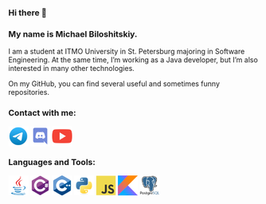 ### Hi there 👋

### My name is Michael Biloshitskiy.

I am a student at ITMO University in St. Petersburg majoring in Software Engineering. At the same time, I’m working as a Java developer, but I’m also interested in many other technologies.

On my GitHub, you can find several useful and sometimes funny repositories.<br/>

<h3 align="left">Contact with me:</h3>
<p align="left">
<a href="https://t.me/imuafamilia" target="blank"><img align="center" src="./icons/telegram.png" alt="biloshitskiy_m" height="40" width="40" /></a>
<a href="https://discord.gg/hulumulumulus" target="blank"><img align="center" src="./icons/discord.svg" alt="hulumulumulus" height="40" width="40" /></a>
<a href="https://www.youtube.com/channel/UCFY6qDdGThhKEFVVSPbJjFQ" target="blank"><img align="center" src="./icons/youtube.svg" alt="hulumulumulus" height="40" width="40" /></a>
</p>

<h3 align="left">Languages and Tools:</h3>
<p align="left">
    <img src="./icons/java.svg" alt="java" width="40" height="40"/>
    <img src="./icons/csharp.svg" alt="csharp" width="40" height="40"/>
    <img src="./icons/cplusplus.svg" alt="cplusplus" width="40" height="40"/>
    <img src="./icons/python.svg" alt="python" width="40" height="40"/>
    <img src="./icons/javascript.svg" alt="javascript" width="40" height="40"/>
    <img src="./icons/kotlin.svg" alt="kotlin" width="40" height="40"/>
    <img src="./icons/postgresql.svg" alt="postgresql" width="40" height="40"/>
</p>
